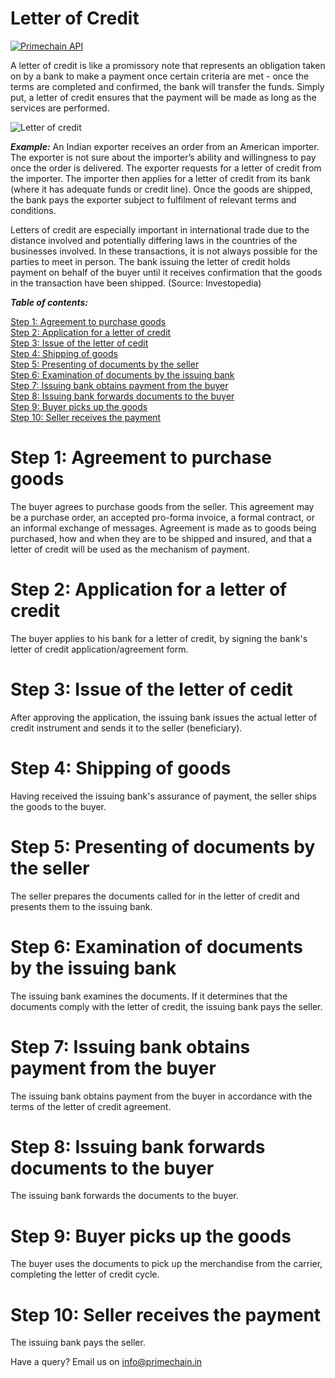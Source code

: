 # Letter of Credit

[![Primechain API](https://img.shields.io/badge/Built%20by-Primechain-blue.svg)](http://www.primechaintech.com/)

A letter of credit is like a promissory note that represents an obligation taken on by a bank to make a payment once certain criteria are met - once the terms are completed and confirmed, the bank will transfer the funds. Simply put, a letter of credit ensures that the payment will be made as long as the services are performed.

![Letter of credit](http://www.primechaintech.com/img/api_documentation/trade-chain.jpg)

***Example:*** An Indian exporter receives an order from an American importer. The exporter is not sure about the importer’s ability and willingness to pay once the order is delivered. The exporter requests for a letter of credit from the importer. The importer then applies for a letter of credit from its bank (where it has adequate funds or credit line). Once the goods are shipped, the bank pays the exporter subject to fulfilment of relevant terms and conditions. 

Letters of credit are especially important in international trade due to the distance involved and potentially differing laws in the countries of the businesses involved. In these transactions, it is not always possible for the parties to meet in person. The bank issuing the letter of credit holds payment on behalf of the buyer until it receives confirmation that the goods in the transaction have been shipped. (Source: Investopedia)

***Table of contents:***   

[Step 1: Agreement to purchase goods](#step-1-agreement-to-purchase-goods)   
[Step 2: Application for a letter of credit](#step-2-application-for-a-letter-of-credit)   
[Step 3: Issue of the letter of cedit](#step-3-issue-of-the-letter-of-cedit)   
[Step 4: Shipping of goods](#step-4-shipping-of-goods)   
[Step 5: Presenting of documents by the seller](#step-5-presenting-of-documents-by-the-seller)   
[Step 6: Examination of documents by the issuing bank](#step-6-examination-of-documents-by-the-issuing-bank)   
[Step 7: Issuing bank obtains payment from the buyer](#step-7-issuing-bank-obtains-payment-from-the-buyer)   
[Step 8: Issuing bank forwards documents to the buyer](#step-8-issuing-bank-forwards-documents-to-the-buyer)   
[Step 9: Buyer picks up the goods](#step-9-buyer-picks-up-the-goods)   
[Step 10: Seller receives the payment](#step-10-seller-receives-the-payment)

# Step 1: Agreement to purchase goods
The buyer agrees to purchase goods from the seller. This agreement may be a purchase order, an accepted pro-forma invoice, a formal contract, or an informal exchange of messages. Agreement is made as to goods being purchased, how and when they are to be shipped and insured, and that a letter of credit will be used as the mechanism of payment.

# Step 2: Application for a letter of credit
The buyer applies to his bank for a letter of credit, by signing the bank's letter of credit application/agreement form.

# Step 3: Issue of the letter of cedit
After approving the application, the issuing bank issues the actual letter of credit instrument and sends it to the seller (beneficiary).

# Step 4: Shipping of goods
Having received the issuing bank's assurance of payment, the seller ships the goods to the buyer.

# Step 5: Presenting of documents by the seller
The seller prepares the documents called for in the letter of credit and presents them to the issuing bank.

# Step 6: Examination of documents by the issuing bank
The issuing bank examines the documents. If it determines that the documents comply with the letter of credit, the issuing bank pays the seller.

# Step 7: Issuing bank obtains payment from the buyer
The issuing bank obtains payment from the buyer in accordance with the terms of the letter of credit agreement. 

# Step 8: Issuing bank forwards documents to the buyer
The issuing bank forwards the documents to the buyer.

# Step 9: Buyer picks up the goods
The buyer uses the documents to pick up the merchandise from the carrier, completing the letter of credit cycle.

# Step 10: Seller receives the payment
The issuing bank pays the seller.




Have a query? Email us on info@primechain.in
